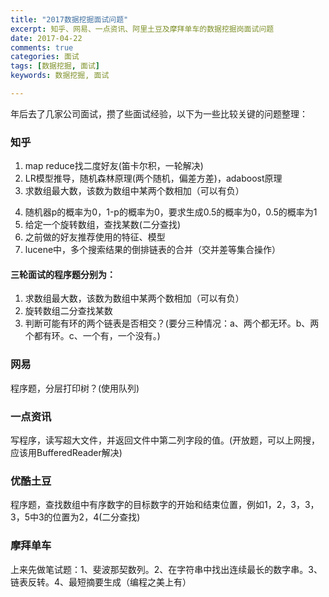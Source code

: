 ```yaml
---
title: "2017数据挖掘面试问题"
excerpt: 知乎、网易、一点资讯、阿里土豆及摩拜单车的数据挖掘岗面试问题
date: 2017-04-22
comments: true
categories: 面试
tags: [数据挖掘, 面试]
keywords: 数据挖掘, 面试

---
```


年后去了几家公司面试，攒了些面试经验，以下为一些比较关键的问题整理：

### 知乎
1. map reduce找二度好友(笛卡尔积，一轮解决)
2. LR模型推导，随机森林原理(两个随机，偏差方差)，adaboost原理
3. 求数组最大数，该数为数组中某两个数相加（可以有负）
<!-- more -->
4. 随机器p的概率为0，1-p的概率为0，要求生成0.5的概率为0，0.5的概率为1
5. 给定一个旋转数组，查找某数(二分查找)
6. 之前做的好友推荐使用的特征、模型
7. lucene中，多个搜索结果的倒排链表的合并（交并差等集合操作）

#### 三轮面试的程序题分别为：
1. 求数组最大数，该数为数组中某两个数相加（可以有负）
2. 旋转数组二分查找某数
3. 判断可能有环的两个链表是否相交？(要分三种情况：a、两个都无环。b、两个都有环。c、一个有，一个没有。)

### 网易
程序题，分层打印树？(使用队列)

### 一点资讯
写程序，读写超大文件，并返回文件中第二列字段的值。(开放题，可以上网搜，应该用BufferedReader解决)

### 优酷土豆
程序题，查找数组中有序数字的目标数字的开始和结束位置，例如1，2，3，3，3，5中3的位置为2，4(二分查找)

### 摩拜单车
上来先做笔试题：1、斐波那契数列。2、在字符串中找出连续最长的数字串。3、链表反转。4、最短摘要生成（编程之美上有）
